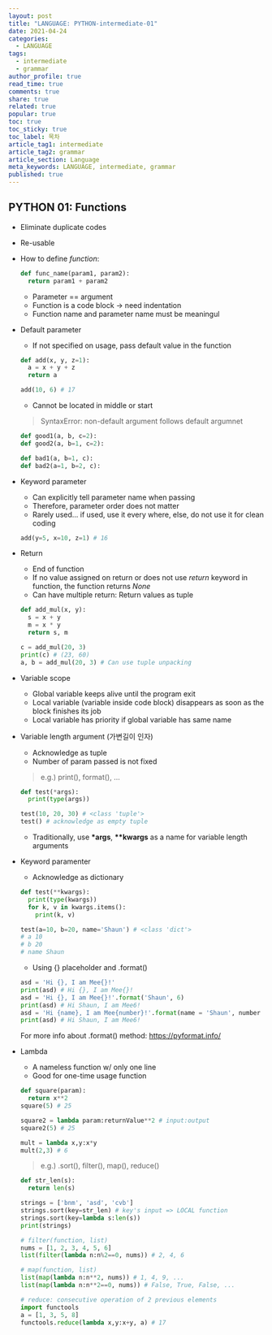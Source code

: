 ```yaml
---
layout: post
title: "LANGUAGE: PYTHON-intermediate-01"
date: 2021-04-24
categories:
  - LANGUAGE
tags:
  - intermediate
  - grammar
author_profile: true
read_time: true
comments: true
share: true
related: true
popular: true
toc: true
toc_sticky: true
toc_label: 목차
article_tag1: intermediate
article_tag2: grammar
article_section: Language
meta_keywords: LANGUAGE, intermediate, grammar
published: true
---
```


## PYTHON 01: Functions

- Eliminate duplicate codes
- Re-usable
- How to define _function_:

  ``` python
  def func_name(param1, param2):
    return param1 + param2
  ```

  - Parameter == argument
  - Function is a code block -> need indentation
  - Function name and parameter name must be meaningul

- Default parameter

  - If not specified on usage, pass default value in the function

  ``` python
  def add(x, y, z=1):
    a = x + y + z
    return a

  add(10, 6) # 17
  ```

  - Cannot be located in middle or start
  > SyntaxError: non-default argument follows default argumnet

  ``` python
  def good1(a, b, c=2):
  def good2(a, b=1, c=2):

  def bad1(a, b=1, c):
  def bad2(a=1, b=2, c):
  ```

- Keyword parameter

  - Can explicitly tell parameter name when passing
  - Therefore, parameter order does not matter
  - Rarely used... if used, use it every where, else, do not use it for clean coding

  ``` python
  add(y=5, x=10, z=1) # 16
  ```

- Return

  - End of function
  - If no value assigned on return or does not use _return_ keyword in function, the function returns _None_
  - Can have multiple return: Return values as tuple

  ``` python
  def add_mul(x, y):
    s = x + y
    m = x * y
    return s, m

  c = add_mul(20, 3)
  print(c) # (23, 60)
  a, b = add_mul(20, 3) # Can use tuple unpacking
  ```

- Variable scope

  - Global variable keeps alive until the program exit
  - Local variable (variable inside code block) disappears as soon as the block finishes its job
  - Local variable has priority if global variable has same name

- Variable length argument (가변길이 인자)

  - Acknowledge as tuple
  - Number of param passed is not fixed
  > e.g.) print(), format(), ...

  ``` python
  def test(*args):
    print(type(args))

  test(10, 20, 30) # <class 'tuple'>
  test() # acknowledge as empty tuple
  ```

  - Traditionally, use __*args__, __**kwargs__ as a name for variable length arguments

- Keyword paramenter

  - Acknowledge as dictionary

  ``` python
  def test(**kwargs):
    print(type(kwargs))
    for k, v in kwargs.items():
      print(k, v)

  test(a=10, b=20, name='Shaun') # <class 'dict'>
  # a 10
  # b 20
  # name Shaun
  ```

  - Using {} placeholder and .format()

  ``` python
  asd = 'Hi {}, I am Mee{}!'
  print(asd) # Hi {}, I am Mee{}!
  asd = 'Hi {}, I am Mee{}!'.format('Shaun', 6)
  print(asd) # Hi Shaun, I am Mee6!
  asd = 'Hi {name}, I am Mee{number}!'.format(name = 'Shaun', number = 6)
  print(asd) # Hi Shaun, I am Mee6!
  ```

  For more info about .format() method: https://pyformat.info/

- Lambda

  - A nameless function w/ only one line
  - Good for one-time usage function

  ``` python
  def square(param):
    return x**2
  square(5) # 25

  square2 = lambda param:returnValue**2 # input:output
  square2(5) # 25

  mult = lambda x,y:x*y
  mult(2,3) # 6
  ```

  > e.g.) .sort(), filter(), map(), reduce()

  ``` python
  def str_len(s):
    return len(s)

  strings = ['bnm', 'asd', 'cvb']
  strings.sort(key=str_len) # key's input => LOCAL function
  strings.sort(key=lambda s:len(s))
  print(strings)

  # filter(function, list)
  nums = [1, 2, 3, 4, 5, 6]
  list(filter(lambda n:n%2==0, nums)) # 2, 4, 6

  # map(function, list)
  list(map(lambda n:n**2, nums)) # 1, 4, 9, ...
  list(map(lambda n:n**2==0, nums)) # False, True, False, ...

  # reduce: consecutive operation of 2 previous elements
  import functools
  a = [1, 3, 5, 8]
  functools.reduce(lambda x,y:x+y, a) # 17
  ```
